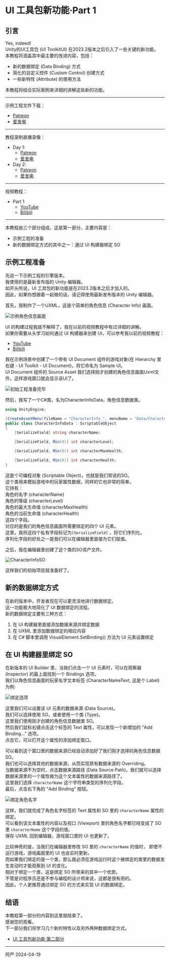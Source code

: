 # UI 工具包新功能·Part 1

## 引言

Yes, indeed!  
Unity的UI工具包 (UI ToolkitUI) 在2023.2版本之后引入了一些关键的新功能。  
本教程将涵盖其中最主要的改进内容，包括：

- 新的数据绑定 (Data Binding) 方式
- 简化的自定义控件 (Custom Control) 创建方式
- 一些新特性 (Attribute) 的使用方法

本教程将结合实际案例来详细的讲解这些新的功能。

---

示例工程文件下载：

- [Patreon](https://www.patreon.com/posts/unity-ui-toolkit-102677647?utm_medium=clipboard_copy&utm_source=copyLink&utm_campaign=postshare_creator&utm_content=join_link)
- [爱发电](https://afdian.net/p/379c052cfe9311ee8c5652540025c377)

---

教程录制直播录像：

- Day 1:  
  - [Patreon](https://www.patreon.com/posts/unity-ui-toolkit-102799835?utm_medium=clipboard_copy&utm_source=copyLink&utm_campaign=postshare_creator&utm_content=join_link)
  - [爱发电](https://afdian.net/p/8283596c00d911ef81a15254001e7c00)  
- Day 2:  
  - [Patreon](https://www.patreon.com/posts/unity-ui-toolkit-102845772?utm_medium=clipboard_copy&utm_source=copyLink&utm_campaign=postshare_creator&utm_content=join_link)
  - [爱发电](https://afdian.net/p/e649e94400dd11efa59e52540025c377)

---

视频教程：

- Part 1
  - [YouTube](https://youtu.be/cbQJq_O3ZEo)
  - [Bilibili](https://www.bilibili.com/video/BV1Jr421g7Lr/)

---

本教程由三个部分组成，这是第一部分，主要内容是：

- 示例工程的准备
- 新的数据绑定方式的其中之一：通过 UI 构建器绑定 SO

## 示例工程准备

先说一下示例工程的引擎版本。  
我使用的是最新发布版的 Unity 编辑器。  
如开头所说，UI 工具包的新功能是在2023.2版本之后才加入的。  
因此，如果你想跟着一起做的话，请记得使用最新发布版本的 Unity 编辑器。

首先，我制作了一个UXML，这是个简单的角色信息 (Character Info) 画面。

![示例角色信息画面](../images/ui-toolkit-in-Unity-2023/UIToolkitInUnity2023-01.png)

UI 的构建过程我就不解释了，我在以前的视频教程中有过详细的讲解。  
如果你需要从头学习如何通过 UI 构建器来创建 UI，可以参考我以前的视频教程：  

- [YouTube](https://www.youtube.com/playlist?list=PLrn_k3ArwNC1l_upOeWPdfRyLcXBuE-tx)
- [Bilibili](https://www.bilibili.com/video/BV1pK411m7n9/)

我在示例场景中创建了一个带有 UI Document 组件的游戏对象(在 Hierarchy 里右键 - UI Toolkit - UI Document)，将它命名为 Sample UI。  
UI Document 组件的 Source Asset 我们选择刚才创建的角色信息画面Uxml文件，这样游戏窗口就会显示该UI了。

![初始工程准备完毕](../images/ui-toolkit-in-Unity-2023/UIToolkitInUnity2023-02.png)

然后，我写了一个C#类，名为CharacterInfoData，角色信息数据类。

```C#
using UnityEngine;

[CreateAssetMenu(fileName = "CharacterInfo_", menuName = "Data/Character Info")]
public class CharacterInfoData : ScriptableObject
{
    [SerializeField] string characterName;

    [SerializeField, Min(0)] int characterLevel;

    [SerializeField, Min(0)] int characterMaxHealth;

    [SerializeField, Min(0)] int characterHealth;
}
```

这是个可编程对象 (Scriptable Object)，也就是我们常说的SO。  
这个类用来模拟游戏中的玩家属性数据，同样的它也非常的简单。  
它持有：  
角色的名字 (characterName)  
角色的等级 (characterLevel)  
角色的最大生命值 (characterMaxHealth)  
角色的当前生命值 (characterHealth)  
这四个字段。  
对应的是我们的角色信息画面所需要绑定的四个 UI 元素。  
这里，我将这四个私有字段标记为`[SerializeField]` ，将它们序列化。  
序列化字段的好处之一是我们可以在编辑器里直接为它们赋值。

之后，我在编辑器里创建了这个类的SO资产文件。

![CharacterInfoSO](../images/ui-toolkit-in-Unity-2023/UIToolkitInUnity2023-03.png)

这样我们的初始项目就准备好了。

## 新的数据绑定方式

在新的版本中，开发者现在可以更灵活地进行数据绑定。  
这一功能极大地简化了 UI 数据绑定的流程。  
新的数据绑定主要有三种方式：

1. 在 UI 构建器里直接添加数据来源并绑定数据
2. 在 UXML 里添加数据绑定的相应内容
3. 在 C# 脚本里调用 VisualElement.SetBinding() 方法为 UI 元素设置绑定

## 在 UI 构建器里绑定 SO

在新版本的 UI Builder 里，当我们点击一个 UI 元素时，可以在观察器 (Inspector) 的最上面找到一个 Bindings 选项。  
我们以角色信息画面的玩家名字文本标签 (CharacterNameText, 这是个 Label) 为例:

![绑定选项](../images/ui-toolkit-in-Unity-2023/UIToolkitInUnity2023-04.png)

这里我们可以设置该 UI 元素的数据来源 (Data Source)。  
我们可以选择使用 SO，或者使用一个类 (Type)。  
这里我们使用刚才创建的角色信息数据类 SO。  
然后我们鼠标右键点击这个标签的 Text 属性，可以发现一个新增加的 “Add Binding...” 选项。  
点击它，可以打开这个属性的添加绑定窗口。  

可以看到这个窗口里的数据来源已经自动添加好了我们刚才选择的角色信息数据SO。  
我们也可以选择其他的数据来源，从而实现原有数据来源的 Overriding。  
当数据来源不为空时，点击数据来源路径 (Data Source Path)，我们就可以选择数据来源里的一个属性做为这个文本属性的数据来源路径了。  
这里我们选择 `characterName` 这个字符串类型的序列化字段。  
最后，点击右下角的 "Add Binding" 按钮。  

![绑定角色名字](../images/ui-toolkit-in-Unity-2023/UIToolkitInUnity2023-05.png)

这样，我们就完成了角色名字标签的 Text 属性和 SO 里的 `characterName` 属性的绑定。  
可以看到该文本属性的内容以及视口 (Viewport) 里的角色名字都已经变成了 SO 里 `characterName` 这个字段的值。  
保存 UXML 回到编辑器，游戏窗口里的 UI 也更新了。  

比较神奇的是，当我们在编辑器里修改 SO 里的 `characterName` 的值时， 即使不运行游戏，游戏画面里的 UI 也会实时更新。  
而如果我们绑定的是一个类，那么就必须在游戏运行时这个被绑定的类里的数据发生变动时才能观察到 UI 的变化。  
相对于绑定一个类，这是绑定 SO 所带来的其中一个优势。  
不管是对程序员还是不参与编程的设计师来说，这都是很有用的。  
因此，个人更推荐通过绑定 SO 的方式来实现 UI 的数据绑定。

## 结语

本教程第一部分的内容到这里就结束了。  
感谢您的观看。  
下一部分我们将学习几个新的特性以及另外两种数据绑定方式。  

- [UI 工具包新功能·第二部分](https://ryanxudev.github.io/#2024-04-28_01)

---

阿严 2024-04-19
